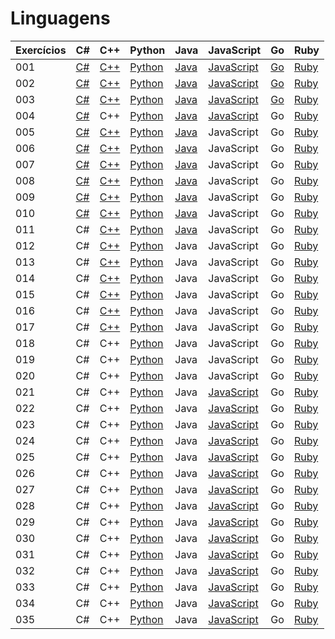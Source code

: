 # Linguagens

| Exercícios | C#                  | C++                  | Python                    | Java                    | JavaScript                          | Go  | Ruby                  |
| ---------- | ------------------- | -------------------- | ------------------------- | ----------------------- | ----------------------------------- | --- | --------------------- |
| 001        | [C#](./c%23/001.cs) | [C++](./c++/001.cpp) | [Python](./python/001.py) | [Java](./java/001.java) | [JavaScript](./javascript/001.js)   | [Go](./golang/001.go)  | [Ruby](./ruby/001.rb) |
| 002        | [C#](./c%23/002.cs) | [C++](./c++/002.cpp) | [Python](./python/002.py) | [Java](./java/002.java) | [JavaScript](./javascript/002.js)   | [Go](./golang/002.go)  | [Ruby](./ruby/002.rb) |
| 003        | [C#](./c%23/003.cs) | [C++](./c++/003.cpp) | [Python](./python/003.py) | [Java](./java/003.java) | [JavaScript](./javascript/003.js)   | [Go](./golang/003.go)  | [Ruby](./ruby/003.rb) |
| 004        | [C#](./c%23/004.cs) | C++                  | [Python](./python/004.py) | [Java](./java/004.java) | [JavaScript](./javascript/004.js)   | Go  | [Ruby](./ruby/004.rb) |
| 005        | [C#](./c%23/005.cs) | [C++](./c++/005.cpp) | [Python](./python/005.py) | [Java](./java/005.java) | JavaScript                          | Go  | [Ruby](./ruby/005.rb) |
| 006        | [C#](./c%23/006.cs) | [C++](./c++/006.cpp) | [Python](./python/006.py) | [Java](./java/006.java) | JavaScript                          | Go  | [Ruby](./ruby/006.rb) |
| 007        | [C#](./c%23/007.cs) | [C++](./c++/007.cpp) | [Python](./python/007.py) | [Java](./java/007.java) | JavaScript                          | Go  | [Ruby](./ruby/007.rb) |
| 008        | [C#](./c%23/008.cs) | [C++](./c++/008.cpp) | [Python](./python/008.py) | [Java](./java/008.java) | JavaScript                          | Go  | [Ruby](./ruby/008.rb) |
| 009        | [C#](./c%23/009.cs) | [C++](./c++/009.cpp) | [Python](./python/009.py) | [Java](./java/009.java) | JavaScript                          | Go  | [Ruby](./ruby/009.rb) |
| 010        | [C#](./c%23/010.cs) | [C++](./c++/010.cpp) | [Python](./python/010.py) | [Java](./java/010.java) | JavaScript                          | Go  | [Ruby](./ruby/010.rb) |
| 011        | C#                  | [C++](./c++/011.cpp) | [Python](./python/011.py) | [Java](./java/011.java) | JavaScript                          | Go  | [Ruby](./ruby/011.rb) |
| 012        | C#                  | [C++](./c++/012.cpp) | [Python](./python/012.py) | Java                    | JavaScript                          | Go  | [Ruby](./ruby/012.rb) |
| 013        | C#                  | [C++](./c++/013.cpp) | [Python](./python/013.py) | Java                    | JavaScript                          | Go  | [Ruby](./ruby/013.rb) |
| 014        | C#                  | [C++](./c++/014.cpp) | [Python](./python/014.py) | Java                    | JavaScript                          | Go  | [Ruby](./ruby/014.rb) |
| 015        | C#                  | [C++](./c++/015.cpp) | [Python](./python/015.py) | Java                    | JavaScript                          | Go  | [Ruby](./ruby/015.rb) |
| 016        | C#                  | [C++](./c++/016.cpp) | [Python](./python/016.py) | Java                    | JavaScript                          | Go  | [Ruby](./ruby/016.rb) |
| 017        | C#                  | [C++](./c++/017.cpp) | [Python](./python/017.py) | Java                    | JavaScript                          | Go  | [Ruby](./ruby/017.rb) |
| 018        | C#                  | C++                  | [Python](./python/018.py) | Java                    | JavaScript                          | Go  | [Ruby](./ruby/018.rb) |
| 019        | C#                  | C++                  | [Python](./python/019.py) | Java                    | JavaScript                          | Go  | [Ruby](./ruby/019.rb) |
| 020        | C#                  | C++                  | [Python](./python/020.py) | Java                    | JavaScript                          | Go  | [Ruby](./ruby/020.rb) |
| 021        | C#                  | C++                  | [Python](./python/021.py) | Java                    | [JavaScript](./javascript/021.html) | Go  | [Ruby](./ruby/021.rb) |
| 022        | C#                  | C++                  | [Python](./python/022.py) | Java                    | [JavaScript](./javascript/022.js)   | Go  | [Ruby](./ruby/022.rb) |
| 023        | C#                  | C++                  | [Python](./python/023.py) | Java                    | [JavaScript](./javascript/023.js)   | Go  | [Ruby](./ruby/023.rb) |
| 024        | C#                  | C++                  | [Python](./python/024.py) | Java                    | [JavaScript](./javascript/024.js)   | Go  | [Ruby](./ruby/024.rb) |
| 025        | C#                  | C++                  | [Python](./python/025.py) | Java                    | [JavaScript](./javascript/025.js)   | Go  | [Ruby](./ruby/025.rb) |
| 026        | C#                  | C++                  | [Python](./python/026.py) | Java                    | [JavaScript](./javascript/026.js)   | Go  | [Ruby](./ruby/026.rb) |
| 027        | C#                  | C++                  | [Python](./python/027.py) | Java                    | [JavaScript](./javascript/027.js)   | Go  | [Ruby](./ruby/027.rb) |
| 028        | C#                  | C++                  | [Python](./python/028.py) | Java                    | [JavaScript](./javascript/028.js)   | Go  | [Ruby](./ruby/028.rb) |
| 029        | C#                  | C++                  | [Python](./python/029.py) | Java                    | [JavaScript](./javascript/029.js)   | Go  | [Ruby](./ruby/029.rb) |
| 030        | C#                  | C++                  | [Python](./python/030.py) | Java                    | [JavaScript](./javascript/030.js)   | Go  | [Ruby](./ruby/030.rb) |
| 031        | C#                  | C++                  | [Python](./python/031.py) | Java                    | [JavaScript](./javascript/031.js)   | Go  | [Ruby](./ruby/031.rb) |
| 032        | C#                  | C++                  | [Python](./python/032.py) | Java                    | [JavaScript](./javascript/032.js)   | Go  | [Ruby](./ruby/032.rb) |
| 033        | C#                  | C++                  | [Python](./python/033.py) | Java                    | [JavaScript](./javascript/033.js)   | Go  | [Ruby](./ruby/033.rb) |
| 034        | C#                  | C++                  | [Python](./python/034.py) | Java                    | [JavaScript](./javascript/034.js)   | Go  | [Ruby](./ruby/034.rb) |
| 035        | C#                  | C++                  | [Python](./python/035.py) | Java                    | [JavaScript](./javascript/035.js)   | Go  | [Ruby](./ruby/035.rb) |
